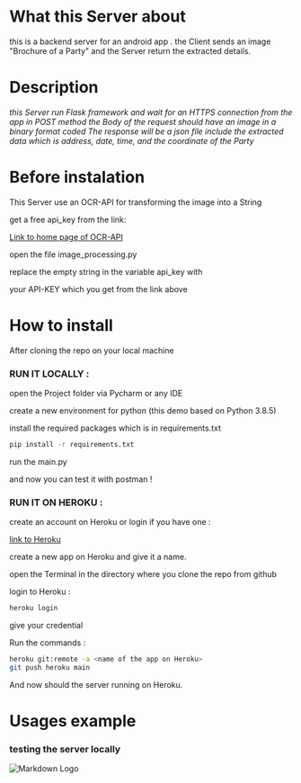 # What this Server about

this is a backend server for an android app .
the Client sends an image "Brochure of a Party" and the Server return 
the extracted details.

# Description
_this Server run Flask framework and wait for an HTTPS connection from the app in POST method
the Body of the request should have an image in a binary format coded 
The response will be a json file include the extracted data which is address, date, time, and the coordinate of the Party_ 

# Before instalation
This Server use an OCR-API for transforming the image into a String

get a free api_key from the link:

[Link to home page of OCR-API](https://ocr.space/ocrapi "got to ocr.space")

open the file image_processing.py

replace the empty string in the variable api_key with

your API-KEY which you get from the link above

# How to install 

After cloning the repo on your local machine

### RUN IT LOCALLY : 

open the Project folder via Pycharm or any IDE 

create a new environment for python (this demo based on Python 3.8.5) 

install the required packages which is in requirements.txt

```bash
pip install -r requirements.txt
```
run the main.py 

and now you can test it with postman !

### RUN IT ON HEROKU :

create an account on Heroku or login if you have one :

[link to Heroku](https://id.heroku.com/ "go to Heroku")

create a new app on Heroku and give it a name.

open the Terminal in the directory where you clone the repo from github

login to Heroku :

```bash
heroku login
```
give your credential  

Run the commands :
```bash
heroku git:remote -a <name of the app on Heroku>
git push heroku main
```
And now should the server running on Heroku.




# Usages example 

### testing the server locally 

![Markdown Logo](https://i.postimg.cc/ZnPGNxMK/Screenshot-from-2021-02-18-21-21-51.png)